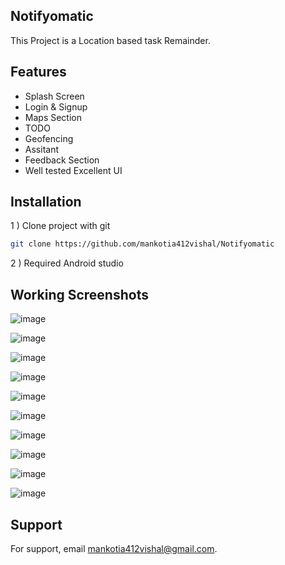 ##  Notifyomatic 

This Project is a Location based task Remainder. 

 

## Features
 
-  Splash Screen
-  Login & Signup
-  Maps Section
-  TODO
-  Geofencing
-  Assitant
-  Feedback Section
-  Well tested Excellent UI


 
## Installation

1 ) Clone project with git

```bash
git clone https://github.com/mankotia412vishal/Notifyomatic
```
2 ) Required Android studio


## Working Screenshots
 
 ![image](https://user-images.githubusercontent.com/90970004/219635032-58f34c48-fd18-4822-a1c0-371fe96e3f02.png)

![image](https://user-images.githubusercontent.com/90970004/219635086-9f4183e9-1eef-4b96-830b-885767ea4c97.png)

![image](https://user-images.githubusercontent.com/90970004/219635150-e0e0950f-459a-46ce-9d56-c2300646c16a.png)

![image](https://user-images.githubusercontent.com/90970004/219635200-f00d0ab6-493b-48b2-b2d6-8104f182bf5d.png)

![image](https://user-images.githubusercontent.com/90970004/219635266-24cdd195-ae21-4512-ae2a-cbce98b6a999.png)

![image](https://user-images.githubusercontent.com/90970004/219635302-1433a351-3d78-41e7-b22f-cc12557e117a.png)

![image](https://user-images.githubusercontent.com/90970004/219635347-b0d983ae-a04c-4fad-918c-12f44504aab2.png)

![image](https://user-images.githubusercontent.com/90970004/219635408-fe7751f0-915f-471a-8b85-3ed2047959ee.png)

![image](https://user-images.githubusercontent.com/90970004/219635494-0b35f286-0f31-4e80-b558-e4950a2c77dc.png)

![image](https://user-images.githubusercontent.com/90970004/219635621-b9aad516-e419-4667-8779-788f669c59bb.png)



## Support

For support, email mankotia412vishal@gmail.com.

